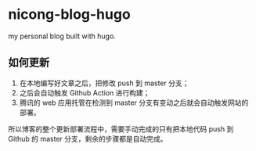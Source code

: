 # nicong-blog-hugo
my personal blog built with hugo.

## 如何更新
1. 在本地编写好文章之后，把修改 push 到 master 分支；
2. 之后会自动触发 Github Action 进行构建；
3. 腾讯的 web 应用托管在检测到 master 分支有变动之后就会自动触发网站的部署。

所以博客的整个更新部署流程中，需要手动完成的只有把本地代码 push 到 Github 的 master 分支，剩余的步骤都是自动完成。
